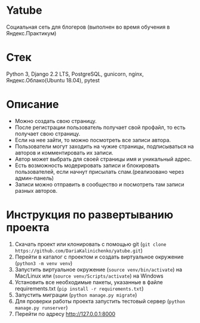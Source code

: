 
# Yatube
Социальная  сеть для блогеров (выполнен во время обучения в Яндекс.Практикум)
# Стек
Python 3, Django 2.2 LTS, PostgreSQL, gunicorn, nginx, Яндекс.Облако(Ubuntu 18.04), pytest
# Описание
- Можно создать свою страницу.
- После регистрации пользователь получает свой профайл, то есть получает свою страницу.
- Если на нее зайти, то можно посмотреть все записи автора.
- Пользователи могут  заходить на чужие страницы, подписываться на авторов и комментировать их записи.
- Автор может выбрать для своей страницы имя и уникальный адрес.
- Есть возможность модерировать записи и блокировать пользователей, если начнут присылать спам.(реализовано через админ-панель)
- Записи можно отправить в сообщество и посмотреть там записи разных авторов.

# Инструкция по развертыванию проекта
1. Скачать проект или клонировать с помощью git (`git clone https://github.com/DariaKalinichenko/yatube.git`)
2. Перейти в каталог с проектом и создать виртуальное окружение (`python3 -m venv venv`)
3. Запустить виртуальное окружение (`source venv/bin/activate`) на Mac/Linux или (`source venv/Scripts/activate`) на Windows
4. Установить все необходимые пакеты, указанные в файле requirements.txt (`pip install -r requirements.txt`)
5. Запустить миграции (`python manage.py migrate`)
6. Для проверки работы проекта запустить тестовый сервер (`python manage.py runserver`)
7. Перейти по адресу http://127.0.0.1:8000
